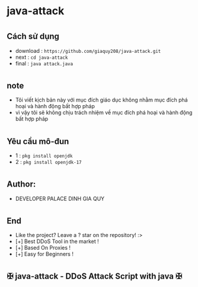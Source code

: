 # java-attack
#
## Cách sử dụng
- download : `https://github.com/giaquy208/java-attack.git`
- next : `cd java-attack`
- final : `java attack.java`
#
## note
- Tôi viết kịch bản này với mục đích giáo dục không nhằm mục đích phá hoại và hành động bất hợp pháp
- vì vậy tôi sẽ không chịu trách nhiệm về mục đích phá hoại và hành động bất hợp pháp
#
## Yêu cầu mô-đun
- 1 : `pkg install openjdk`
- 2 : `pkg install openjdk-17`
#
## Author:
- DEVELOPER PALACE DINH GIA QUY
#
## End
- Like the project? Leave a ? star on the repository! :>
- [+] Best DDoS Tool in the market !
- [+] Based On Proxies !
- [+] Easy for Beginners !
#
## ✠ java-attack - DDoS Attack Script with java ✠
